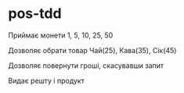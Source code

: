 # pos-tdd

Приймає монети 1, 5, 10, 25, 50

Дозволяє обрати товар Чай(25), Кава(35), Сік(45)

Дозволяє повернути гроші, скасувавши запит

Видає решту і продукт
